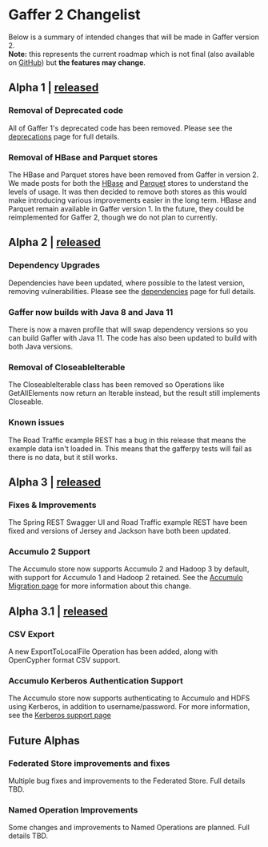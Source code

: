 # Gaffer 2 Changelist  

Below is a summary of intended changes that will be made in Gaffer version 2.   
**Note:** this represents the current roadmap which is not final (also available on [GitHub](https://github.com/gchq/Gaffer/milestones)) but **the features may change**.

## Alpha 1 | [released](https://github.com/gchq/Gaffer/releases/tag/gaffer2-2.0.0-alpha-0.1)
### Removal of Deprecated code
All of Gaffer 1's deprecated code has been removed. Please see the [deprecations](deprecations.md) page for full details.

### Removal of HBase and Parquet stores
The HBase and Parquet stores have been removed from Gaffer in version 2. We made posts for both the [HBase](https://github.com/gchq/Gaffer/issues/2367) and [Parquet](https://github.com/gchq/Gaffer/discussions/2557) stores to understand the levels of usage. It was then decided to remove both stores as this would make introducing various improvements easier in the long term. HBase and Parquet remain available in Gaffer version 1. In the future, they could be reimplemented for Gaffer 2, though we do not plan to currently.

## Alpha 2 | [released](https://github.com/gchq/Gaffer/releases/tag/gaffer2-2.0.0-alpha-0.2)
### Dependency Upgrades
Dependencies have been updated, where possible to the latest version, removing vulnerabilities. Please see the [dependencies](dependencies.md) page for full details.

### Gaffer now builds with Java 8 and Java 11
There is now a maven profile that will swap dependency versions so you can build Gaffer with Java 11. The code has also been updated to build with both Java versions.

### Removal of CloseableIterable
The CloseableIterable class has been removed so Operations like GetAllElements now return an Iterable instead, but the result still implements Closeable.

### Known issues
The Road Traffic example REST has a bug in this release that means the example data isn't loaded in. This means that the gafferpy tests will fail as there is no data, but it still works.

## Alpha 3 | [released](https://github.com/gchq/Gaffer/releases/tag/gaffer2-2.0.0-alpha-0.3)
### Fixes & Improvements
The Spring REST Swagger UI and Road Traffic example REST have been fixed and versions of Jersey and Jackson have both been updated.

### Accumulo 2 Support
The Accumulo store now supports Accumulo 2 and Hadoop 3 by default, with support for Accumulo 1 and Hadoop 2 retained. See the [Accumulo Migration page](accumulo-migration.md) for more information about this change.

## Alpha 3.1 | [released](https://github.com/gchq/Gaffer/releases/tag/gaffer2-2.0.0-alpha-0.3.1)
### CSV Export
A new ExportToLocalFile Operation has been added, along with OpenCypher format CSV support.

### Accumulo Kerberos Authentication Support
The Accumulo store now supports authenticating to Accumulo and HDFS using Kerberos, in addition to username/password. For more information, see the [Kerberos support page](accumulo-kerberos.md)

## Future Alphas
### Federated Store improvements and fixes
Multiple bug fixes and improvements to the Federated Store. Full details TBD.

### Named Operation Improvements
Some changes and improvements to Named Operations are planned. Full details TBD.
